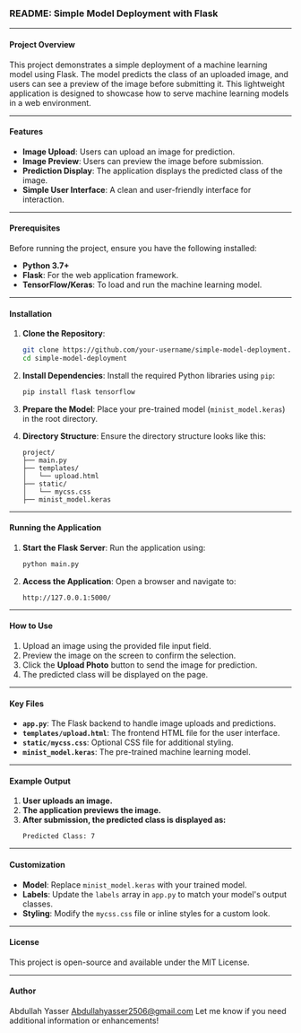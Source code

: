 ### README: Simple Model Deployment with Flask

---

#### Project Overview

This project demonstrates a simple deployment of a machine learning model using Flask. The model predicts the class of an uploaded image, and users can see a preview of the image before submitting it. This lightweight application is designed to showcase how to serve machine learning models in a web environment.

---

#### Features

- **Image Upload**: Users can upload an image for prediction.
- **Image Preview**: Users can preview the image before submission.
- **Prediction Display**: The application displays the predicted class of the image.
- **Simple User Interface**: A clean and user-friendly interface for interaction.

---

#### Prerequisites

Before running the project, ensure you have the following installed:

- **Python 3.7+**
- **Flask**: For the web application framework.
- **TensorFlow/Keras**: To load and run the machine learning model.

---

#### Installation

1. **Clone the Repository**:
   ```bash
   git clone https://github.com/your-username/simple-model-deployment.git
   cd simple-model-deployment
   ```

2. **Install Dependencies**:
   Install the required Python libraries using `pip`:
   ```bash
   pip install flask tensorflow
   ```

3. **Prepare the Model**:
   Place your pre-trained model (`minist_model.keras`) in the root directory.

4. **Directory Structure**:
   Ensure the directory structure looks like this:
   ```
   project/
   ├── main.py
   ├── templates/
   │   └── upload.html
   ├── static/
   │   └── mycss.css
   ├── minist_model.keras
   ```

---

#### Running the Application

1. **Start the Flask Server**:
   Run the application using:
   ```bash
   python main.py
   ```

2. **Access the Application**:
   Open a browser and navigate to:
   ```
   http://127.0.0.1:5000/
   ```

---

#### How to Use

1. Upload an image using the provided file input field.
2. Preview the image on the screen to confirm the selection.
3. Click the **Upload Photo** button to send the image for prediction.
4. The predicted class will be displayed on the page.

---

#### Key Files

- **`app.py`**: The Flask backend to handle image uploads and predictions.
- **`templates/upload.html`**: The frontend HTML file for the user interface.
- **`static/mycss.css`**: Optional CSS file for additional styling.
- **`minist_model.keras`**: The pre-trained machine learning model.

---

#### Example Output

1. **User uploads an image.**
2. **The application previews the image.**
3. **After submission, the predicted class is displayed as:**
   ```
   Predicted Class: 7
   ```

---

#### Customization

- **Model**: Replace `minist_model.keras` with your trained model.
- **Labels**: Update the `labels` array in `app.py` to match your model's output classes.
- **Styling**: Modify the `mycss.css` file or inline styles for a custom look.

---

#### License

This project is open-source and available under the MIT License.

---

#### Author

Abdullah Yasser 
Abdullahyasser2506@gmail.com
Let me know if you need additional information or enhancements!
